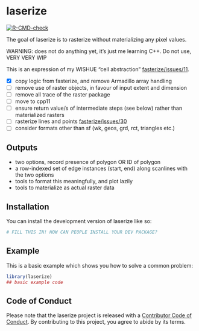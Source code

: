 
<!-- README.md is generated from README.Rmd. Please edit that file -->

# laserize

<!-- badges: start -->

[![R-CMD-check](https://github.com/hypertidy/laserize/actions/workflows/R-CMD-check.yaml/badge.svg)](https://github.com/hypertidy/laserize/actions/workflows/R-CMD-check.yaml)
<!-- badges: end -->

The goal of laserize is to rasterize without materializing any pixel
values.

WARNING: does not do anything yet, it’s just me learning C++. Do not
use, VERY VERY WIP

This is an expression of my WISHUE “cell abstraction”
[fasterize/issues/11](https://github.com/ecohealthalliance/fasterize/issues/11).

-   [x] copy logic from fasterize, and remove Armadillo array handling
-   [ ] remove use of raster objects, in favour of input extent and
    dimension
-   [ ] remove all trace of the raster package
-   [ ] move to cpp11
-   [ ] ensure return value/s of intermediate steps (see below) rather
    than materialized rasters
-   [ ] rasterize lines and points
    [fasterize/issues/30](https://github.com/ecohealthalliance/fasterize/issues/30)
-   [ ] consider formats other than sf (wk, geos, grd, rct, triangles
    etc.)

## Outputs

-   two options, record presence of polygon OR ID of polygon
-   a row-indexed set of edge instances (start, end) along scanlines
    with the two options
-   tools to format this meaningfully, and plot lazily
-   tools to materialize as actual raster data

## Installation

You can install the development version of laserize like so:

``` r
# FILL THIS IN! HOW CAN PEOPLE INSTALL YOUR DEV PACKAGE?
```

## Example

This is a basic example which shows you how to solve a common problem:

``` r
library(laserize)
## basic example code
```

## Code of Conduct

Please note that the laserize project is released with a [Contributor
Code of
Conduct](https://contributor-covenant.org/version/2/1/CODE_OF_CONDUCT.html).
By contributing to this project, you agree to abide by its terms.
